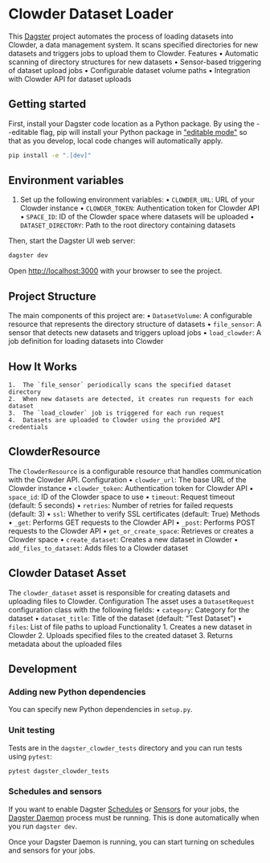 # Clowder Dataset Loader
This [Dagster](https://dagster.io/) project automates the process of loading datasets into Clowder, a data management system. It scans specified directories for new datasets and triggers jobs to upload them to Clowder.
Features
	•	Automatic scanning of directory structures for new datasets
	•	Sensor-based triggering of dataset upload jobs
	•	Configurable dataset volume paths
	•	Integration with Clowder API for dataset uploads

## Getting started
First, install your Dagster code location as a Python package. By using the --editable flag, pip will install your Python package in ["editable mode"](https://pip.pypa.io/en/latest/topics/local-project-installs/#editable-installs) so that as you develop, local code changes will automatically apply.

```bash
pip install -e ".[dev]"
```

## Environment variables
1.	Set up the following environment variables:
	•	`CLOWDER_URL`: URL of your Clowder instance
	•	`CLOWDER_TOKEN`: Authentication token for Clowder API
	•	`SPACE_ID`: ID of the Clowder space where datasets will be uploaded
	•	`DATASET_DIRECTORY`: Path to the root directory containing datasets

Then, start the Dagster UI web server:

```bash
dagster dev
```

Open [http://localhost:3000](http://localhost:3000) with your browser to see the project.

## Project Structure
The main components of this project are:
	•	`DatasetVolume`: A configurable resource that represents the directory structure of datasets
	•	`file_sensor`: A sensor that detects new datasets and triggers upload jobs
	•	`load_clowder`: A job definition for loading datasets into Clowder

## How It Works
	1.	The `file_sensor` periodically scans the specified dataset directory
	2.	When new datasets are detected, it creates run requests for each dataset
	3.	The `load_clowder` job is triggered for each run request
	4.	Datasets are uploaded to Clowder using the provided API credentials


## ClowderResource
The `ClowderResource` is a configurable resource that handles communication with the Clowder API.
Configuration
	•	`clowder_url`: The base URL of the Clowder instance
	•	`clowder_token`: Authentication token for Clowder API
	•	`space_id`: ID of the Clowder space to use
	•	`timeout`: Request timeout (default: 5 seconds)
	•	`retries`: Number of retries for failed requests (default: 3)
	•	`ssl`: Whether to verify SSL certificates (default: True)
Methods
	•	`_get`: Performs GET requests to the Clowder API
	•	`_post`: Performs POST requests to the Clowder API
	•	`get_or_create_space`: Retrieves or creates a Clowder space
	•	`create_dataset`: Creates a new dataset in Clowder
	•	`add_files_to_dataset`: Adds files to a Clowder dataset

## Clowder Dataset Asset
The `clowder_dataset` asset is responsible for creating datasets and uploading files to Clowder.
Configuration
The asset uses a `DatasetRequest` configuration class with the following fields:
	•	`category`: Category for the dataset
	•	`dataset_title`: Title of the dataset (default: “Test Dataset”)
	•	`files`: List of file paths to upload
Functionality
	1.	Creates a new dataset in Clowder
	2.	Uploads specified files to the created dataset
	3.	Returns metadata about the uploaded files


## Development

### Adding new Python dependencies

You can specify new Python dependencies in `setup.py`.

### Unit testing

Tests are in the `dagster_clowder_tests` directory and you can run tests using `pytest`:

```bash
pytest dagster_clowder_tests
```

### Schedules and sensors

If you want to enable Dagster [Schedules](https://docs.dagster.io/concepts/partitions-schedules-sensors/schedules) or [Sensors](https://docs.dagster.io/concepts/partitions-schedules-sensors/sensors) for your jobs, the [Dagster Daemon](https://docs.dagster.io/deployment/dagster-daemon) process must be running. This is done automatically when you run `dagster dev`.

Once your Dagster Daemon is running, you can start turning on schedules and sensors for your jobs.
